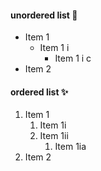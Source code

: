 #### unordered list :tada:
- Item 1
  - Item 1 i
    - Item 1 i c
- Item 2
#### ordered list :sparkles:
1. Item 1
   1. Item 1i
   2. Item 1ii
      1. Item 1ia
2. Item 2
